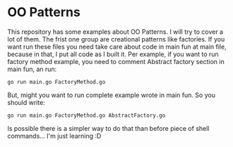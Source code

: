 # OO Patterns

This repository has some examples about OO Patterns. I will try to cover a lot of them. The frist one group are creational patterns like factories. If you want run these files you need take care about code in main fun at main file, because in that, I put all code as I built it. Per example, if you want to run factory method example, you need to comment Abstract factory section in main fun, an run:

```
go run main.go FactoryMethod.go
```

But, might you want to run complete example wrote in main fun. So you should write:

```
go run main.go FactoryMethod.go AbstractFactory.go
```
Is possible there is a simpler way to do that than before piece of shell commands... I'm just learning :D 